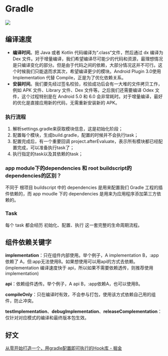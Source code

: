 # Gradle

![](media/16383464200315/16383464251914.jpg)

## 编译速度

- **编译时间**。把 Java 或者 Kotlin 代码编译为“.class“文件，然后通过 dx 编译为 Dex 文件。对于增量编译，我们希望编译尽可能少的代码和资源，最理想情况是只编译变化的部分。但是由于代码之间的依赖，大部分情况这并不可行。这个时候我们只能退而求其次，希望编译更少的模块。Android Plugin 3.0使用 Implementation 代替 Compile，正是为了优化依赖关系。
- **安装时间**。我们要先经过签名校验，校验成功后会有一大堆的文件拷贝工作，例如 APK 文件、Library 文件、Dex 文件等。之后我们还需要编译 Odex 文件，这个过程特别是在 Android 5.0 和 6.0 会非常耗时。对于增量编译，最好的优化是直接应用新的代码，无需重新安装新的 APK。

### 执行流程
1. 解析settings.gradle来获取模块信息，这是初始化阶段；
2. 配置每个模块，生成build.gradle，配置的时候并不会执行task；
3. 配置完成后，有一个重要回调 project.afterEvaluate，表示所有模块都已经配置完成，可以准备执行task了；
4. 执行指定的task以及其依赖的task；

### app module下的dependencies 和 root buildscript的dependencies的区别？
不同于 根项目 buildscript 中的 dependencies 是用来配置我们 Gradle 工程的插件依赖的，而 app moudle 下的 dependencies 是用来为应用程序添加第三方依赖的。


### Task

每个 task 都会经历 初始化、配置、执行 这一套完整的生命周期流程。

## 组件依赖关键字

**implementation**：只在组件内部使用。举个例子，A implementation B，:app 依赖了 A，但:app无法使用B。如果想使用可以用api的方式去依赖。(implementation 编译速度快于 api，所以如果不需要依赖透传，则推荐使用implementation)

**api**：依赖组件透传。举个例子，A api B，:app依赖A，也可以使用B。

**compileOnly**：只在编译时有效，不会参与打包，使用该方式依赖自己用的组件，防止冲突。

**testImplementation**、**debugImplementation**、**releaseComplementation**：仅针对对应模式的编译和最终版本包生效。


## 好文
[从零开始打造一个，用gradle配置即可执行的Hook库 - 掘金](https://juejin.cn/post/7100086790639337508)